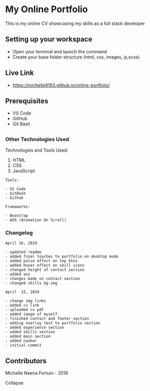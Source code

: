 # My Online Portfolio

This is my online CV showcasing my skills as a full stack developer


## Setting up your workspace

- Open your terminal and launch the command 
- Create your base folder structure (html, css, images, js,scss)

## Live Link
- https://michelle9193.github.io/online-portfolio/

## Prerequisites

 - VS Code
 - GitHub
 - Git Bash

##

### Other Technologies Used

Technologies and Tools Used:
1. HTML
2. CSS
3. JavaScript

```
Tools:

- VS Code
- GitBash
- Github

```
```
Frameworks:

- Boostrap
- AOS (Animation On Scroll)

```

### Changelog 

```
April 16, 2019

- updated readme
- added final touches to portfolio on desktop mode
- added pulse effect on top btns
- added hover effect on skill icons
- changed height of contact section
- added aos
- changes made on contact section
- changed skills bg-img

```

```
April  15, 2019

- change img links
- added cv link
- uploaded cv pdf
- added image of myself
- finished contact and footer section
- adding overlay text to portfolio section
- added experience section
- added skills section
- added main section
- added navbar
- initial commit

```


## Contributors

Michelle Neena Fortuin - 2019

Collapse 